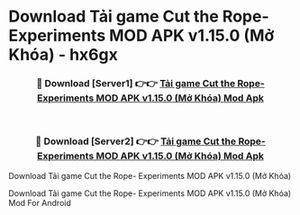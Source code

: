 # Download Tải game Cut the Rope- Experiments MOD APK v1.15.0 (Mở Khóa) - hx6gx


<div align="center">
<h3>🔴 Download [Server1] 👉👉 <a href="https://apk-comot.site?title=Tải_game_Cut_the_Rope-_Experiments_MOD_APK_v1.15.0_(Mở_Khóa)">Tải game Cut the Rope- Experiments MOD APK v1.15.0 (Mở Khóa) Mod Apk</a></h3><br>
<h3>🔴 Download [Server2] 👉👉 <a href="https://apk-comot.site?title=Tải_game_Cut_the_Rope-_Experiments_MOD_APK_v1.15.0_(Mở_Khóa)">Tải game Cut the Rope- Experiments MOD APK v1.15.0 (Mở Khóa) Mod Apk</a></h3>
</div>



Download Tải game Cut the Rope- Experiments MOD APK v1.15.0 (Mở Khóa) 

Download Tải game Cut the Rope- Experiments MOD APK v1.15.0 (Mở Khóa) Mod For Android